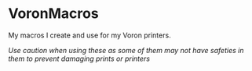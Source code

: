 # VoronMacros
My macros I create and use for my Voron printers.

*Use caution when using these as some of them may not have safeties in them to prevent damaging prints or printers*
